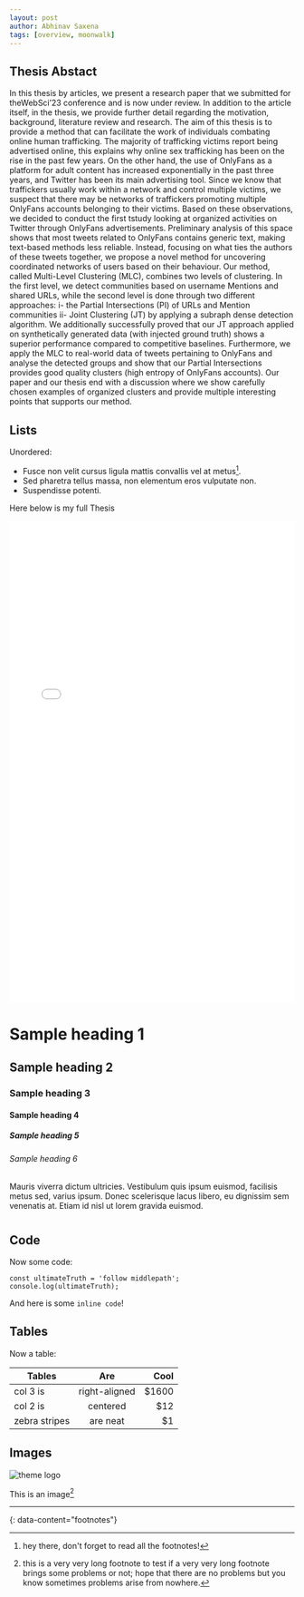 ```yaml
---
layout: post
author: Abhinav Saxena
tags: [overview, moonwalk]
---
```

## Thesis Abstact
In this thesis by articles, we present a research paper that we submitted for theWebSci’23 conference and is now under review. In addition to the article itself, in the thesis, we provide further detail regarding the motivation, background, literature review and research. The aim of this thesis is to provide a method that can facilitate the work of individuals combating online human trafficking. The majority of trafficking victims report being advertised online, this explains why online sex trafficking has been on the rise in the past few years. On the other hand, the use of OnlyFans as a platform for adult content has increased exponentially in the past three years, and Twitter has been its main advertising tool. Since we know that traffickers usually work within a network and control multiple victims, we suspect that there may be networks of traffickers promoting multiple OnlyFans accounts belonging to their victims. Based on these observations, we decided to conduct the first tstudy looking at organized activities on Twitter through OnlyFans advertisements. Preliminary analysis of this space shows that most tweets related to OnlyFans contains generic text, making text-based methods less reliable. Instead, focusing on what ties the authors of these tweets together, we propose a novel method for uncovering coordinated networks of users based on their behaviour. Our method, called Multi-Level Clustering (MLC), combines two levels of clustering. In the first level, we detect communities based on username Mentions and shared URLs, while the second level is done through two different approaches: i- the Partial Intersections (PI) of URLs and Mention communities ii- Joint Clustering (JT) by applying a subraph dense detection algorithm. We additionally successfully proved that our JT approach applied on synthetically generated data (with injected ground truth) shows a superior performance compared to competitive baselines. Furthermore, we apply the MLC to real-world data of tweets pertaining to OnlyFans and analyse the detected groups and show that our Partial Intersections provides good quality clusters (high entropy of OnlyFans accounts). Our paper and our thesis end with a discussion where we show carefully chosen examples of organized clusters and provide multiple interesting points that supports our method.


## Lists

Unordered:

- Fusce non velit cursus ligula mattis convallis vel at metus[^2].
- Sed pharetra tellus massa, non elementum eros vulputate non.
- Suspendisse potenti.





Here below is my full Thesis

<embed src="/images/Maricarmen_Thesis__Copy__with_articles-4-ENG.pdf" width="100%" height="850px" />

# Sample heading 1
## Sample heading 2
### Sample heading 3
#### Sample heading 4
##### Sample heading 5
###### Sample heading 6

Mauris viverra dictum ultricies. Vestibulum quis ipsum euismod, facilisis metus sed, varius ipsum. Donec scelerisque lacus libero, eu dignissim sem venenatis at. Etiam id nisl ut lorem gravida euismod.



#
## Code

Now some code:

```
const ultimateTruth = 'follow middlepath';
console.log(ultimateTruth);
```

And here is some `inline code`!

## Tables

Now a table:

| Tables        | Are           | Cool  |
| ------------- |:-------------:| -----:|
| col 3 is      | right-aligned | $1600 |
| col 2 is      | centered      |   $12 |
| zebra stripes | are neat      |    $1 |

## Images

![theme logo](http://www.abhinavsaxena.com/images/abhinav.jpeg)

This is an image[^4]

---
{: data-content="footnotes"}

[^1]: this is a footnote. You should reach here if you click on the corresponding superscript number.
[^2]: hey there, don't forget to read all the footnotes!
[^3]: this is another footnote.
[^4]: this is a very very long footnote to test if a very very long footnote brings some problems or not; hope that there are no problems but you know sometimes problems arise from nowhere.
